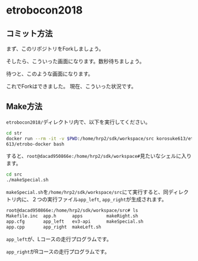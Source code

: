 # etrobocon2018

## コミット方法

まず、このリポジトリをForkしましょう。

そしたら、こういった画面になります。数秒待ちましょう。

待つと、このような画面になります。

これでForkはできました。
現在、こういった状況です。


## Make方法

`etrobocon2018/`ディレクトリ内で、以下を実行してください。

```bash
cd str
docker run --rm -it -v $PWD:/home/hrp2/sdk/workspace/src korosuke613/etrobo-docker bash
613/etrobo-docker bash
```

すると、`root@dacad950866e:/home/hrp2/sdk/workspace#`見たいなシェルに入ります。

```bash
cd src
./makeSpecial.sh
```

`makeSpecial.sh`を`/home/hrp2/sdk/workspace/src`にて実行すると、同ディレクトリ内に、２つの実行ファイル`app_left`, `app_right`が生成されます。

```bash
root@dacad950866e:/home/hrp2/sdk/workspace/src# ls
Makefile.inc  app.h      apps         makeRight.sh
app.cfg       app_left   ev3-api      makeSpecial.sh
app.cpp       app_right  makeLeft.sh
```

`app_left`が、Lコースの走行プログラムです。

`app_right`がRコースの走行プログラムです。
